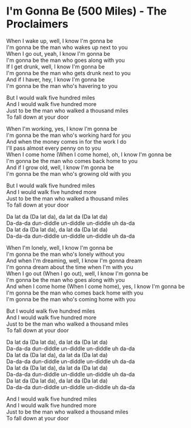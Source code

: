 # I'm Gonna Be (500 Miles) - The Proclaimers

When I wake up, well, I know I'm gonna be\
I'm gonna be the man who wakes up next to you\
When I go out, yeah, I know I'm gonna be\
I'm gonna be the man who goes along with you\
If I get drunk, well, I know I'm gonna be\
I'm gonna be the man who gets drunk next to you\
And if I haver, hey, I know I'm gonna be\
I'm gonna be the man who's havering to you

But I would walk five hundred miles\
And I would walk five hundred more\
Just to be the man who walked a thousand miles\
To fall down at your door

When I'm working, yes, I know I'm gonna be\
I'm gonna be the man who's working hard for you\
And when the money comes in for the work I do\
I'll pass almost every penny on to you\
When I come home (When I come home), oh, I know I'm gonna be\
I'm gonna be the man who comes back home to you\
And if I grow old, well, I know I'm gonna be\
I'm gonna be the man who's growing old with you

But I would walk five hundred miles\
And I would walk five hundred more\
Just to be the man who walked a thousand miles\
To fall down at your door

Da lat da (Da lat da), da lat da (Da lat da)\
Da-da-da dun-diddle un-diddle un-diddle uh da-da\
Da lat da (Da lat da), da lat da (Da lat da)\
Da-da-da dun-diddle un-diddle un-diddle uh da-da

When I'm lonely, well, I know I'm gonna be\
I'm gonna be the man who's lonely without you\
And when I'm dreaming, well, I know I'm gonna dream\
I'm gonna dream about the time when I'm with you\
When I go out (When I go out), well, I know I'm gonna be\
I'm gonna be the man who goes along with you\
And when I come home (When I come home), yes, I know I'm gonna be\
I'm gonna be the man who comes back home with you\
I'm gonna be the man who's coming home with you

But I would walk five hundred miles\
And I would walk five hundred more\
Just to be the man who walked a thousand miles\
To fall down at your door

Da lat da (Da lat da), da lat da (Da lat da)\
Da-da-da dun-diddle un-diddle un-diddle uh da-da\
Da lat da (Da lat da), da lat da (Da lat da)\
Da-da-da dun-diddle un-diddle un-diddle uh da-da\
Da lat da (Da lat da), da lat da (Da lat da)\
Da-da-da dun-diddle un-diddle un-diddle uh da-da\
Da lat da (Da lat da), da lat da (Da lat da)\
Da-da-da dun-diddle un-diddle un-diddle uh da-da

And I would walk five hundred miles\
And I would walk five hundred more\
Just to be the man who walked a thousand miles\
To fall down at your door